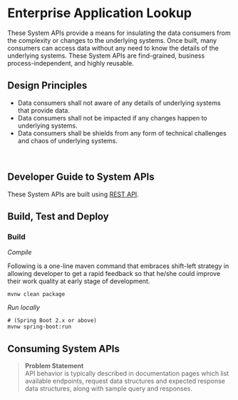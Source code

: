 # Enterprise Application Lookup

These System APIs provide a means for insulating the data consumers from the complexity or changes to the underlying
systems. Once built, many consumers can access data without any need to know the details of the underlying systems.
These System APIs are find-grained, business process-independent, and highly reusable.

## Design Principles

- Data consumers shall not aware of any details of underlying systems that provide data.
- Data consumers shall not be impacted if any changes happen to underlying systems.
- Data consumers shall be shields from any form of technical challenges and chaos of underlying systems.

<br>

## Developer Guide to System APIs

These System APIs are built using [REST API](https://www.redhat.com/en/topics/api/what-is-a-rest-api).


## Build, Test and Deploy

### Build

*Compile*

Following is a one-line maven command that embraces shift-left strategy in allowing developer to get a rapid feedback so
that he/she could improve their work quality at early stage of development.

```
mvnw clean package
```

*Run locally*

```
# (Spring Boot 2.x or above)
mvnw spring-boot:run
```

## Consuming System APIs

> **Problem Statement**<br>
> API behavior is typically described in documentation pages which list available endpoints, request data structures and expected response data structures, along with sample query and responses.